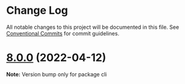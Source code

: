 # Change Log

All notable changes to this project will be documented in this file.
See [Conventional Commits](https://conventionalcommits.org) for commit guidelines.

# [8.0.0](https://github.com/kbieganowski/cli/compare/v8.0.0-alpha.3...v8.0.0) (2022-04-12)

**Note:** Version bump only for package cli

